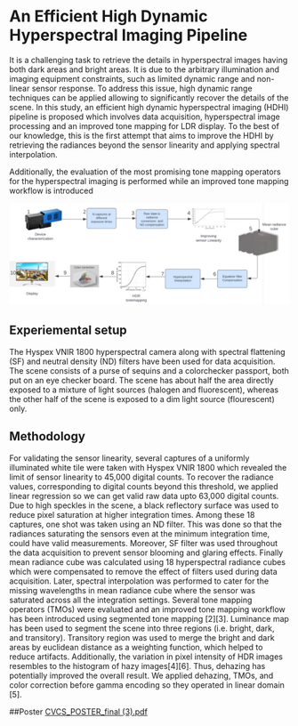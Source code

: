 # An Efficient High Dynamic Hyperspectral Imaging Pipeline

It is a challenging task to retrieve the details in hyperspectral images having both dark areas and bright areas. It is due to the arbitrary illumination and imaging equipment constraints, such as limited dynamic range and non-linear sensor response. To address this issue, high dynamic range techniques can be applied allowing to significantly recover the details of the scene. In this study, an efficient high dynamic hyperspectral imaging (HDHI) pipeline is proposed which involves data acquisition, hyperspectral image processing and an improved tone mapping for LDR display. To the best of our knowledge, this is the first attempt that aims to improve the HDHI by retrieving the radiances beyond the sensor linearity and applying spectral interpolation. 

Additionally, the evaluation of the most promising tone mapping operators for the hyperspectral imaging is performed while an improved tone mapping workflow is introduced
 
 ![Workflow](img.png)

 
## Experiemental setup
The Hyspex VNIR 1800 hyperspectral camera along with spectral flattening (SF) and neutral density (ND) filters have been used for data acquisition. The scene consists of a purse of sequins and a colorchecker passport, both put on an eye checker board. The scene has about half the area directly exposed to a mixture of light sources (halogen and fluorescent), whereas the other half of the scene is exposed to a dim light source (flourescent) only.


## Methodology
For validating the sensor linearity, several captures of a uniformly illuminated white tile were taken with Hyspex VNIR 1800 which revealed the limit of sensor linearity to 45,000 digital counts. To recover the radiance values, corresponding to digital counts beyond this threshold, we applied linear regression so we can get valid raw data upto 63,000 digital counts. Due to high speckles in the scene, a black reflectory surface was used to reduce pixel saturation at higher integration times. Among these 18 captures, one shot was taken using an ND filter. This was done so that the radiances saturating the sensors even at the minimum integration time, could have valid measurements. Moreover, SF filter was used throughout the data acquisition to prevent sensor blooming and glaring effects. Finally mean radiance cube was calculated using 18 hyperspectral radiance cubes which were compensated to remove the effect of filters used during data acquisition. Later, spectral interpolation was performed to cater for the missing wavelengths in mean radiance cube where the sensor was saturated across all the integration settings. Several tone mapping operators (TMOs) were evaluated and an improved tone mapping workflow has been introduced using segmented tone mapping [2][3]. Luminance map has been used to segment the scene into three regions (i.e. bright, dark, and transitory). Transitory region was used to merge the bright and dark areas by euclidean distance as a weighting function, which helped to reduce artifacts. Additionally, the variation in pixel intensity of HDR images resembles to the histogram of hazy images[4][6]. Thus, dehazing has potentially improved the overall result. We applied dehazing, TMOs, and color correction before gamma encoding so they operated in linear domain [5].


##Poster
[CVCS_POSTER_final (3).pdf](https://github.com/AqsaHassan/cosi-High-dynamic-hyperspectral-imaging/files/10767908/CVCS_POSTER_final.3.pdf)
